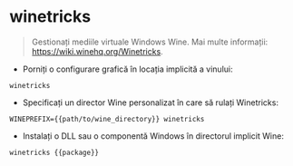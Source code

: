 # winetricks

> Gestionați mediile virtuale Windows Wine.
> Mai multe informații: <https://wiki.winehq.org/Winetricks>.

- Porniți o configurare grafică în locația implicită a vinului:

`winetricks`

- Specificați un director Wine personalizat în care să rulați Winetricks:

`WINEPREFIX={{path/to/wine_directory}} winetricks`

- Instalați o DLL sau o componentă Windows în directorul implicit Wine:

`winetricks {{package}}`

